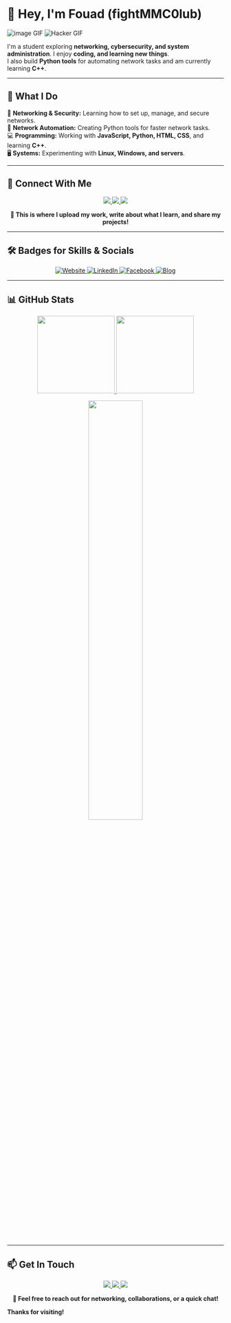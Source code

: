 # 👋 Hey, I'm Fouad (fightMMC0lub)  

![image GIF](https://media.giphy.com/media/xTiTnxpQ3ghPiB2Hp6/giphy.gif?cid=790b7611h773n266fj0yyb8104gnkoxtrhjoamzd6dx5aor5&ep=v1_gifs_search&rid=giphy.gif&ct=g)
![Hacker GIF](https://media.giphy.com/media/zyFcsWHX2fdpyb5SBi/giphy.gif?cid=ecf05e47l1ks1vsuaizm5cq5es6ad4ksr336dwqyymkgctrn&ep=v1_gifs_search&rid=giphy.gif&ct=g)

I'm a student exploring **networking, cybersecurity, and system administration**. I enjoy **coding, and learning new things**.  
I also build **Python tools** for automating network tasks and am currently learning **C++**.  

---

## 🔧 What I Do  
🚀 **Networking & Security:** Learning how to set up, manage, and secure networks.  
🤖 **Network Automation:** Creating Python tools for faster network tasks.  
💻 **Programming:** Working with **JavaScript, Python, HTML, CSS**, and learning **C++**.  
🖥️ **Systems:** Experimenting with **Linux, Windows, and servers**.  

---

## 📂 Connect With Me  

<p align="center">
  <a href="https://fightmmc0lub.github.io/" target="_blank">
    <img src="https://img.icons8.com/fluency/96/000000/domain.png"/>
  </a>
  <a href="https://the0xtechworld.blogspot.com/" target="_blank">
    <img src="https://img.icons8.com/fluency/96/000000/blogger.png"/>
  </a>
  <a href="https://github.com/fightMMC0lub" target="_blank">
    <img src="https://img.icons8.com/fluency/96/000000/github.png"/>
  </a>
</p>

<p align="center">
  <b>🚀 This is where I upload my work, write about what I learn, and share my projects!</b>
</p>


---

## 🛠️ Badges for Skills & Socials  

<p align="center">
  <a href="https://fightmmc0lub.github.io/">
    <img src="https://img.shields.io/badge/Website-Visit-blue?style=for-the-badge&logo=google-chrome&logoColor=white&logoSize=40" alt="Website" />
  </a>
  <a href="https://www.linkedin.com/in/fouad-azahaf-51a783335">
    <img src="https://img.shields.io/badge/LinkedIn-Connect-blue?style=for-the-badge&logo=linkedin&logoColor=white&logoSize=40" alt="LinkedIn" />
  </a>
  <a href="https://www.facebook.com/profile.php?id=100068601822789">
    <img src="https://img.shields.io/badge/Facebook-Profile-blue?style=for-the-badge&logo=facebook&logoColor=white&logoSize=40" alt="Facebook" />
  </a>
  <a href="https://the0xtechworld.blogspot.com/">
    <img src="https://img.shields.io/badge/Blog-Read-orange?style=for-the-badge&logo=blogger&logoColor=white&logoSize=40" alt="Blog" />
  </a>
</p>

---

## 📊 GitHub Stats  

<p align="center">
  <a href="https://github.com/fightMMC0lub">
    <img height="180em" src="https://github-readme-stats.vercel.app/api?username=fightMMC0lub&show_icons=true&theme=dark" />
    <img height="180em" src="https://github-readme-streak-stats.herokuapp.com/?user=fightMMC0lub&theme=dark" />
  </a>
</p>

<p align="center">
  <a href="https://github.com/fightMMC0lub">
    <img width="50%" src="https://github-readme-stats.vercel.app/api/top-langs/?username=fightMMC0lub&layout=compact&theme=dark" />
  </a>
</p>

---

## 📫 Get In Touch  

<p align="center">
  <a href="mailto:jihgeharverserv@gmail.com">
    <img src="https://img.shields.io/badge/Email-D14836?style=for-the-badge&logo=gmail&logoColor=white" />
  </a>
  <a href="https://www.linkedin.com/in/fouad-azahaf-51a783335">
    <img src="https://img.shields.io/badge/LinkedIn-0A66C2?style=for-the-badge&logo=linkedin&logoColor=white" />
  </a>
  <a href="https://www.facebook.com/profile.php?id=100068601822789">
    <img src="https://img.shields.io/badge/Facebook-1877F2?style=for-the-badge&logo=facebook&logoColor=white" />
  </a>
</p>

<p align="center">
  <b>📩 Feel free to reach out for networking, collaborations, or a quick chat!</b>
</p>

  <b>Thanks for visiting!</b>

